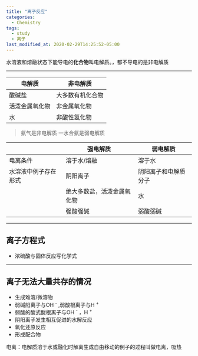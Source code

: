 ```yaml
---
title: "离子反应"
categories:
  - Chemistry
tags:
  - study
  - 离子
last_modified_at: 2020-02-29T14:25:52-05:00
---
```


水溶液和熔融状态下能导电的**化合物**叫电解质。，都不导电的是非电解质

***

|电解质|非电解质|
|---|---|
|酸碱盐|大多数有机化合物|
|活泼金属氧化物|非金属氧化物|
|水|非酸性氢化物|

> 氨气是非电解质
> 一水合氨是弱电解质

||强电解质|弱电解质|
|---|---|---|
|电离条件|溶于水/熔融|溶于水|
|水溶液中例子存在形式|阴阳离子|阴阳离子和电解质分子|
||绝大多数盐，活泼金属氧化物|水|
||强酸强碱|弱酸弱碱|

***
## 离子方程式
* 浓硫酸与固体反应写化学式



***


## 离子无法大量共存的情况
* 生成难溶/微溶物
* 弱碱阳离子与OH <sup> - </sup>,弱酸根离子与H <sup> + </sup>
* 弱酸的酸式酸根离子与OH <sup> - </sup>，H <sup> + </sup>
* 阴阳离子发生相互促进的水解反应
* 氧化还原反应
* 形成配合物



电离：电解质溶于水或融化时解离生成自由移动的例子的过程叫做电离，吸热
